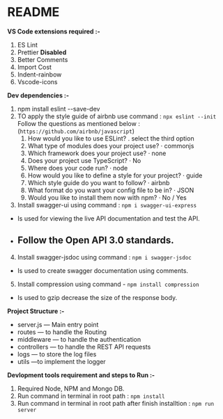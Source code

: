 # README

**VS Code extensions required :-**

1. ES Lint
2. Prettier **Disabled** 
3. Better Comments
4. Import Cost
5. Indent-rainbow
6. Vscode-icons

**Dev dependencies :-**

1. npm install eslint --save-dev
2. TO apply the style guide of airbnb use command : `npx eslint --init`
  Follow the questions as mentioned below : (`https://github.com/airbnb/javascript`)
     1. How would you like to use ESLint? . select the third option
     2. What type of modules does your project use? · commonjs
     3. Which framework does your project use? · none
     4. Does your project use TypeScript? · No
     5. Where does your code run? · node
     6. How would you like to define a style for your project? · guide
     7. Which style guide do you want to follow? · airbnb
     8. What format do you want your config file to be in? · JSON
     9. Would you like to install them now with npm? · No / Yes
3. Install swagger-ui using command : `npm i swagger-ui-express`
  - Is used for viewing the live API documentation and test the API.
  - ## Follow the Open API 3.0 standards.
4. Install swagger-jsdoc using command : `npm i swagger-jsdoc`
  - Is used to create swagger documentation using comments.
5. Install compression using command - `npm install compression`
  - Is used to gzip decrease the size of the response body.

**Project Structure :-**

- server.js — Main entry point
- routes — to handle the Routing
- middleware — to handle the authentication
- controllers — to handle the REST API requests
- logs — to store the log files
- utils —to implement the logger

**Devlopment tools requirement and steps to Run :-**

1. Required Node, NPM and Mongo DB.
2. Run command in terminal in root path : `npm install`
3. Run command in terminal in root path after finish installtion : `npm run server`
